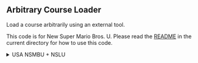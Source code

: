 ## Arbitrary Course Loader

Load a course arbitrarily using an external tool.

This code is for New Super Mario Bros. U. Please read the [README](README.md) in the current directory for how to use this code.

<details>
<summary>USA NSMBU + NSLU</summary>

```hex
C220F850 00000020
4800001D 00000000
00000000 00000000
00000001 00000000
00000001 7FE802A6
3D400986 614A5445
915F0000 3D40242F
614AB67F 915F0004
3D402131 614ADA7C
915F0008 881F000C
2C000000 418200A8
38000000 981F000C
7FC3F378 809F0010
80BF0014 3D800223
618CB820 7D8903A6
4E800421 3C60101E
8063ED6C 38000000
9803001C 38000000
9803001D 3C60101F
8063577C 3C80101E
80849DEC 39400002
3D200202 6129B644
91410008 9121000C
38A10008 38C00000
38E00000 3D80029B
618C398C 7D8903A6
4E800421 2C030000
41820024 3C60101E
8063ED6C 881F000E
9803001E 881F000F
9803001F 38000001
90030020 BB210024
60000000 60000000
```
</details>

